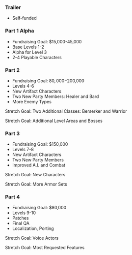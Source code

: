 ### Trailer
- Self-funded

### Part 1 Alpha
- Fundraising Goal: $15,000-45,000
- Base Levels 1-2
- Alpha for Level 3
- 2-4 Playable Characters

### Part 2
- Fundraising Goal: $80,000-$200,000
- Levels 4-6
- New Artifact Characters
- Two New Party Members: Healer and Bard
- More Enemy Types

Stretch Goal: Two Additional Classes: Berserker and Warrior

Stretch Goal: Additional Level Areas and Bosses

### Part 3
- Fundraising Goal: $150,000
- Levels 7-8
- New Artifact Characters
- Two New Party Members
- Improved A.I. and Combat

Stretch Goal: New Characters 

Stretch Goal: More Armor Sets

### Part 4 
- Fundraising Goal: $80,000
- Levels 9-10
- Patches
- Final QA
- Localization, Porting

Stretch Goal: Voice Actors

Stretch Goal: Most Requested Features
